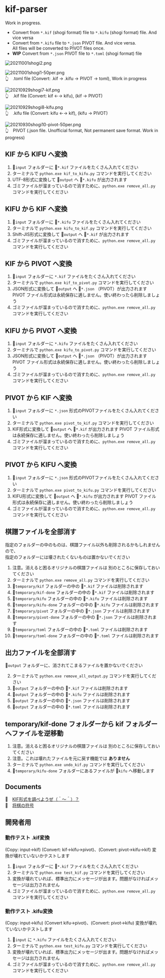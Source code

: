 # kif-parser

Work in progress.  

* Convert from `*.kif` (shogi format) file to `*.kifu` (shogi format) file. And vice versa
* Convert from `*.kifu` file to `*.json` PIVOT file. And vice versa.  
  All files will be converted to PIVOT files once.
* **WIP** Convert from `*.json` PIVOT file to `*.toml` (shogi format) file

![20211001shogi2.png](docs/img/20211001shogi2.png)  

![20211001shogi1-50per.png](docs/img/20211001shogi1-50per.png)  
👆　.toml file (Convert: .kif -> .kifu -> PIVOT -> toml), Work in progress  

![20210929shogi7-kif.png](docs/img/20210929shogi7-kif-50per.png)  
👆　.kif file (Convert: kif ←→ kifu), (kif → PIVOT)  

![20210929shogi8-kifu.png](docs/img/20210929shogi8-kifu-50per.png)  
👆　.kifu file (Convert: kifu ←→ kif), (kifu → PIVOT)  

![20210930shogi10-pivot-50per.png](docs/img/20210930shogi10-pivot-50per.png)  
👆　PIVOT (.json file. Unofficial format, Not permanent save format. Work in progress)  

## KIF から KIFU へ変換

1. 📂`input` フォルダーに 📄`*.kif` ファイルをたくさん入れてください
2. ターミナルで `python.exe kif_to_kifu.py` コマンドを実行してください
3. UTF-8形式に変換して 📂`output` へ 📄`*.kifu` が出力されます
4. ゴミファイルが溜まっているので消すために、`python.exe remove_all.py` コマンドを実行してください

## KIFU から KIF へ変換

1. 📂`input` フォルダーに 📄`*.kifu` ファイルをたくさん入れてください
2. ターミナルで `python.exe kifu_to_kif.py` コマンドを実行してください
3. Shift-JIS形式に変換して 📂`output` へ 📄`*.kif` が出力されます
4. ゴミファイルが溜まっているので消すために、`python.exe remove_all.py` コマンドを実行してください

## KIF から PIVOT へ変換

1. 📂`input` フォルダーに `*.kif` ファイルをたくさん入れてください
2. ターミナルで `python.exe kif_to_pivot.py` コマンドを実行してください
3. JSON形式に変換して 📂`output` へ 📄`*.json` （PIVOT）が出力されます
   PIVOT ファイル形式は永続保存に適しません。使い終わったら削除しましょう
4. ゴミファイルが溜まっているので消すために、`python.exe remove_all.py` コマンドを実行してください
## KIFU から PIVOT へ変換

1. 📂`input` フォルダーに `*.kifu` ファイルをたくさん入れてください
2. ターミナルで `python.exe kifu_to_pivot.py` コマンドを実行してください
3. JSON形式に変換して 📂`output` へ 📄`*.json` （PIVOT）が出力されます
   PIVOT ファイル形式は永続保存に適しません。使い終わったら削除しましょう
4. ゴミファイルが溜まっているので消すために、`python.exe remove_all.py` コマンドを実行してください

## PIVOT から KIF へ変換

1. 📂`input` フォルダーに `*.json` 形式のPIVOTファイルをたくさん入れてください
2. ターミナルで `python.exe pivot_to_kif.py` コマンドを実行してください
3. KIF形式に変換して 📂`output` へ 📄`*.kif` が出力されます
   PIVOT ファイル形式は永続保存に適しません。使い終わったら削除しましょう
4. ゴミファイルが溜まっているので消すために、`python.exe remove_all.py` コマンドを実行してください

## PIVOT から KIFU へ変換

1. 📂`input` フォルダーに `*.json` 形式のPIVOTファイルをたくさん入れてください
2. ターミナルで `python.exe pivot_to_kifu.py` コマンドを実行してください
3. KIFU形式に変換して 📂`output` へ 📄`*.kifu` が出力されます
   PIVOT ファイル形式は永続保存に適しません。使い終わったら削除しましょう
4. ゴミファイルが溜まっているので消すために、`python.exe remove_all.py` コマンドを実行してください

## 棋譜ファイルを全部消す

指定のフォルダーの中のものは、棋譜ファイル以外も削除されるかもしれませんので、  
指定のフォルダーには壊されたくないものは置かないでください  

1. 注意。消えると困るオリジナルの棋譜ファイルは 別のところに保存しておいてください
2. ターミナルで `python.exe remove_all.py` コマンドを実行してください
3. 📂`temporary/kif` フォルダーの中の 📄`*.kif` ファイルは削除されます
4. 📂`temporary/kif-done` フォルダーの中の 📄`*.kif` ファイルは削除されます
5. 📂`temporary/kifu` フォルダーの中の 📄`*.kifu` ファイルは削除されます
6. 📂`temporary/kifu-done` フォルダーの中の 📄`*.kifu` ファイルは削除されます
7. 📂`temporary/pivot` フォルダーの中の 📄`*.json` ファイルは削除されます
8. 📂`temporary/pivot-done` フォルダーの中の 📄`*.json` ファイルは削除されます
9. 📂`temporary/toml` フォルダーの中の 📄`*.toml` ファイルは削除されます
10. 📂`temporary/toml-done` フォルダーの中の 📄`*.toml` ファイルは削除されます

## 出力ファイルを全部消す

📂`output` フォルダーに、消されてこまるファイルを置かないでください  

2. ターミナルで `python.exe remove_all_output.py` コマンドを実行してください
3. 📂`output` フォルダーの中の 📄`*.kif` ファイルは削除されます
5. 📂`output` フォルダーの中の 📄`*.kifu` ファイルは削除されます
7. 📂`output` フォルダーの中の 📄`*.json` ファイルは削除されます
9. 📂`output` フォルダーの中の 📄`*.toml` ファイルは削除されます

## temporary/kif-done フォルダーから kif フォルダーへファイルを逆移動

1. 注意。消えると困るオリジナルの棋譜ファイルは 別のところに保存しておいてください
2. 注意。これは壊れたファイルを元に戻す機能では **ありません**
3. ターミナルで `python.exe undo_kif.py` コマンドを実行してください
4. 📂`temporary/kifu-done` フォルダーにあるファイルが 📂`kifu` へ移動します

## Documents

📖　[KIF形式を調べようぜ（＾～＾）？](https://crieit.net/drafts/6150ffc21e0de)  
📖　[将棋の符号](https://crieit.net/drafts/615192ae93d14)  

## 開発者用

### 動作テスト .kif変換

(Copy: input->kif) (Convert: kif->kifu->pivot)、(Convert: pivot->kifu->kif) 変換が壊れていないかテストします  

1. 📂`input` フォルダーに 📄`*.kif` ファイルをたくさん入れてください
2. ターミナルで `python.exe test_kif.py` コマンドを実行してください
3. 変換が壊れていれば、標準出力にメッセージが出ます。問題がなければメッセージは出力されません
4. ゴミファイルが溜まっているので消すために、`python.exe remove_all.py` コマンドを実行してください

### 動作テスト .kifu変換

(Copy: input->kifu) (Convert kifu->pivot)、(Convert: pivot->kifu) 変換が壊れていないかテストします  

1. 📂`input` に `*.kifu` ファイルをたくさん入れてください
2. ターミナルで `python.exe test_kifu.py` コマンドを実行してください
3. 変換が壊れていれば、標準出力にメッセージが出ます。問題がなければメッセージは出力されません
4. ゴミファイルが溜まっているので消すために、`python.exe remove_all.py` コマンドを実行してください
